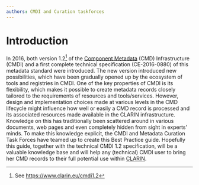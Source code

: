 ```yaml
---
authors: CMDI and Curation taskforces
---
```


# Introduction

In 2016, both version 1.2[^1] of the [Component Metadata](https://www.gitbook.com/book/clarin-eric/cmdi-best-practices/edit#) \(CMD\) Infrastructure \(CMDI\) and a first complete technical specification \(CE-2016-0880\) of this metadata standard were introduced. The new version introduced new possibilities, which have been gradually opened up by the ecosystem of tools and registries in CMDI. One of the key properties of CMDI is its flexibility, which makes it possible to create metadata records closely tailored to the requirements of resources and tools/services. However, design and implementation choices made at various levels in the CMD lifecycle might influence how well or easily a CMD record is processed and its associated resources made available in the CLARIN infrastructure. Knowledge on this has traditionally been scattered around in various documents, web pages and even completely hidden from sight in experts’ minds. To make this knowledge explicit, the CMDI and Metadata Curation Task Forces have teamed up to create this Best Practice guide. Hopefully this guide, together with the technical CMDI 1.2 specification, will be a valuable knowledge base and will help any \(technical\) CMDI user to bring her CMD records to their full potential use within [CLARIN](https://www.clarin.eu).

[^1]: See https://www.clarin.eu/cmdi1.2

